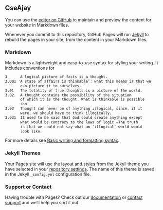 ## CseAjay 

You can use the [editor on GitHub](https://github.com/cseajay/cseajay.github.io/edit/main/README.md) to maintain and preview the content for your website in Markdown files.

Whenever you commit to this repository, GitHub Pages will run [Jekyll](https://jekyllrb.com/) to rebuild the pages in your site, from the content in your Markdown files.

### Markdown

Markdown is a lightweight and easy-to-use syntax for styling your writing. It includes conventions for

```markdown
3      A logical picture of facts is a thought.
3.001 'A state of affairs is thinkable’: what this means is that we
       can picture it to ourselves.
3.01   The totality of true thoughts is a picture of the world.
3.02   A thought contains the possibility of the situation
       of which it is the thought. What is thinkable is possible
       too.
3.03   Thought can never be of anything illogical, since, if it
       were, we should have to think illogically.
3.031  It used to be said that God could create anything except
       what would be contrary to the laws of logic.—The truth
       is that we could not say what an ‘illogical’ world would
       look like.

```

For more details see [Basic writing and formatting syntax](https://docs.github.com/en/github/writing-on-github/getting-started-with-writing-and-formatting-on-github/basic-writing-and-formatting-syntax).

### Jekyll Themes

Your Pages site will use the layout and styles from the Jekyll theme you have selected in your [repository settings](https://github.com/cseajay/cseajay.github.io/settings/pages). The name of this theme is saved in the Jekyll `_config.yml` configuration file.

### Support or Contact

Having trouble with Pages? Check out our [documentation](https://docs.github.com/categories/github-pages-basics/) or [contact support](https://support.github.com/contact) and we’ll help you sort it out.
